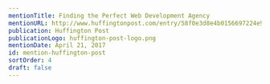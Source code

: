 ```yaml
---
mentionTitle: Finding the Perfect Web Development Agency
mentionURL: http://www.huffingtonpost.com/entry/58f0e3d8e4b0156697224e96
publication: Huffington Post
publicationLogo: huffington-post-logo.png
mentionDate: April 21, 2017
id: mention-huffington-post
sortOrder: 4
draft: false
---
```

